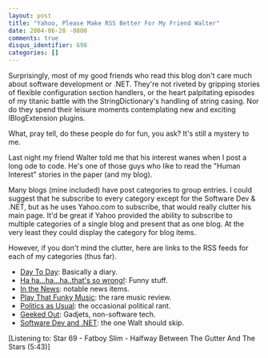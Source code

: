```yaml
---
layout: post
title: "Yahoo, Please Make RSS Better For My Friend Walter"
date: 2004-06-28 -0800
comments: true
disqus_identifier: 698
categories: []
---
```

Surprisingly, most of my good friends who read this blog don't care much
about software development or .NET. They're not riveted by gripping
stories of flexible configuration section handlers, or the heart
palpitating episodes of my titanic battle with the StringDictionary's
handling of string casing. Nor do they spend their leisure moments
contemplating new and exciting IBlogExtension plugins.

What, pray tell, do these people do for fun, you ask? It's still a
mystery to me.

Last night my friend Walter told me that his interest wanes when I post
a long ode to code. He's one of those guys who like to read the "Human
Interest" stories in the paper (and my blog).

Many blogs (mine included) have post categories to group entries. I
could suggest that he subscribe to every category except for the
Software Dev & .NET, but as he uses Yahoo.com to subscribe, that would
really clutter his main page. It'd be great if Yahoo provided the
ability to subscribe to multiple categories of a single blog and present
that as one blog. At the very least they could display the category for
blog items.

However, if you don't mind the clutter, here are links to the RSS feeds
for each of my categories (thus far).

-   [Day To Day](http://haacked.com/category/1.aspx/rss): Basically a
    diary.
-   [Ha ha...ha...ha..that's so
    wrong!](http://haacked.com/category/4.aspx/rss): Funny stuff.
-   [In the News](http://haacked.com/category/10.aspx/rss): notable news
    items.
-   [Play That Funky Music](http://haacked.com/category/7.aspx/rss): the
    rare music review.
-   [Politics as Usual](http://haacked.com/category/9.aspx/rss): the
    occasional political rant.
-   [Geeked Out](http://haacked.com/category/3.aspx/rss): Gadjets,
    non-software tech.
-   [Software Dev and .NET](http://haacked.com/category/2.aspx/rss): the
    one Walt should skip.

[Listening to: Star 69 - Fatboy Slim - Halfway Between The Gutter And
The Stars (5:43)]

